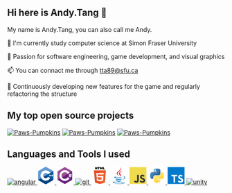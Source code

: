 ## Hi here is Andy.Tang 👋
My name is Andy.Tang, you can also call me Andy. 

🔭 I'm currently study computer science at Simon Fraser University

🌱 Passion for software engineering, game development, and visual graphics

📫 You can connact me through tta89@sfu.ca

🚀 Continuously developing new features for the game and regularly refactoring the structure


## My top open source projects

<p align="left">
    <a href="https://github.com/Tianyi-Tang/Paws-Pumpkins"><img width="265" src="https://denvercoder1-github-readme-stats.vercel.app/api/pin/?username=Tianyi-Tang&repo=Paws-Pumpkins&theme=react&bg_color=1F222E&title_color=F85D7F&hide_border=true&icon_color=F8D866&show_icons=&show_description=true" alt="Paws-Pumpkins"></a>
    <a href="https://github.com/Tianyi-Tang/Fermi_Paradox"><img width="265" src="https://denvercoder1-github-readme-stats.vercel.app/api/pin/?username=Tianyi-Tang&repo=Fermi_Paradox&theme=react&bg_color=1F222E&title_color=F85D7F&hide_border=true&icon_color=F8D866&show_icons=&show_description=true" alt="Paws-Pumpkins"></a>
    <a href="https://github.com/Tianyi-Tang/Earth_from_Space"><img width="265" src="https://denvercoder1-github-readme-stats.vercel.app/api/pin/?username=Tianyi-Tang&repo=Earth_from_Space&theme=react&bg_color=1F222E&title_color=F85D7F&hide_border=true&icon_color=F8D866&show_icons=&show_description=true" alt="Paws-Pumpkins"></a>
</p>

## Languages and Tools I used

<p align="left"> <a href="https://angular.io" target="_blank" rel="noreferrer"> <img src="https://angular.io/assets/images/logos/angular/angular.svg" alt="angular" width="40" height="40"/> </a> <a href="https://www.w3schools.com/cpp/" target="_blank" rel="noreferrer"> <img src="https://raw.githubusercontent.com/devicons/devicon/master/icons/cplusplus/cplusplus-original.svg" alt="cplusplus" width="40" height="40"/> </a> <a href="https://www.w3schools.com/cs/" target="_blank" rel="noreferrer"> <img src="https://raw.githubusercontent.com/devicons/devicon/master/icons/csharp/csharp-original.svg" alt="csharp" width="40" height="40"/> </a> <a href="https://git-scm.com/" target="_blank" rel="noreferrer"> <img src="https://www.vectorlogo.zone/logos/git-scm/git-scm-icon.svg" alt="git" width="40" height="40"/> </a> <a href="https://www.w3.org/html/" target="_blank" rel="noreferrer"> <img src="https://raw.githubusercontent.com/devicons/devicon/master/icons/html5/html5-original-wordmark.svg" alt="html5" width="40" height="40"/> </a> <a href="https://www.java.com" target="_blank" rel="noreferrer"> <img src="https://raw.githubusercontent.com/devicons/devicon/master/icons/java/java-original.svg" alt="java" width="40" height="40"/> </a> <a href="https://developer.mozilla.org/en-US/docs/Web/JavaScript" target="_blank" rel="noreferrer"> <img src="https://raw.githubusercontent.com/devicons/devicon/master/icons/javascript/javascript-original.svg" alt="javascript" width="40" height="40"/> </a> <a href="https://www.python.org" target="_blank" rel="noreferrer"> <img src="https://raw.githubusercontent.com/devicons/devicon/master/icons/python/python-original.svg" alt="python" width="40" height="40"/> </a> <a href="https://www.typescriptlang.org/" target="_blank" rel="noreferrer"> <img src="https://raw.githubusercontent.com/devicons/devicon/master/icons/typescript/typescript-original.svg" alt="typescript" width="40" height="40"/> </a> <a href="https://unity.com/" target="_blank" rel="noreferrer"> <img src="https://www.vectorlogo.zone/logos/unity3d/unity3d-icon.svg" alt="unity" width="40" height="40"/> </a> </p>


